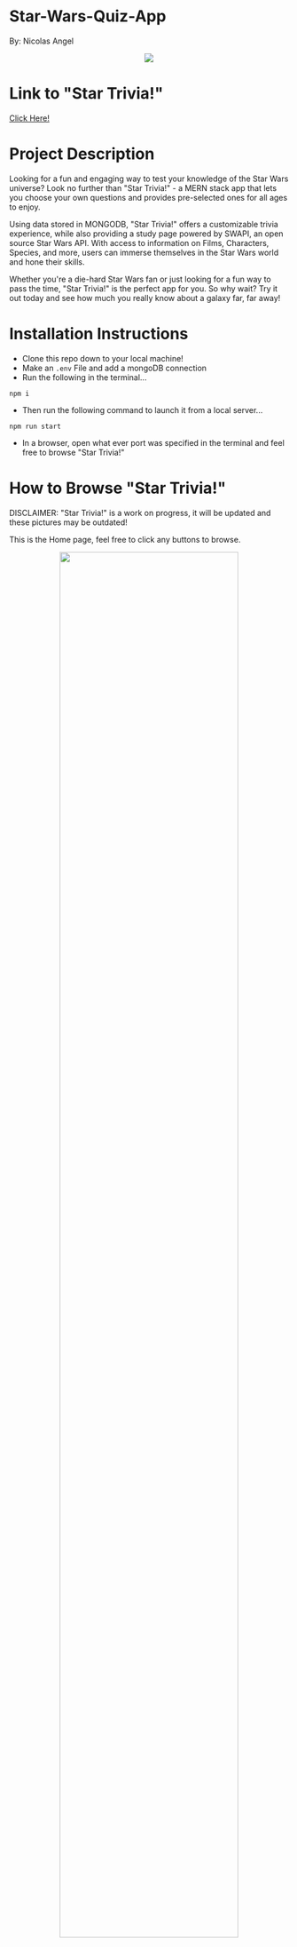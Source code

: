 # Star-Wars-Quiz-App
By: Nicolas Angel
<p align="center"><img src="frontend/src/assets/DarthVader.gif" /></p>


# Link to "Star Trivia!"
<a href="https://star-wars-trivia-game.herokuapp.com/">Click Here!</a>


# Project Description

Looking for a fun and engaging way to test your knowledge of the Star Wars universe? Look no further than "Star Trivia!" - a MERN stack app that lets you choose your own questions and provides pre-selected ones for all ages to enjoy.

Using data stored in MONGODB, "Star Trivia!" offers a customizable trivia experience, while also providing a study page powered by SWAPI, an open source Star Wars API. With access to information on Films, Characters, Species, and more, users can immerse themselves in the Star Wars world and hone their skills.

Whether you're a die-hard Star Wars fan or just looking for a fun way to pass the time, "Star Trivia!" is the perfect app for you. So why wait? Try it out today and see how much you really know about a galaxy far, far away!


# Installation Instructions

* Clone this repo down to your local machine!
* Make an `.env` File and add a mongoDB connection
* Run the following in the terminal...
```
npm i
```
* Then run the following command to launch it from a local server... 
```
npm run start
```
* In a browser, open what ever port was specified in the terminal and feel free to browse "Star Trivia!"


# How to Browse "Star Trivia!"

DISCLAIMER: "Star Trivia!" is a work on progress, it will be updated and these pictures may be outdated!

This is the Home page, feel free to click any buttons to browse.
<p align="center"><img src="frontend/src/assets/Star-Trivia-Homepage.png" height = "80%" width = "80%"/></p>

This is the Quiz page, where the main quiz will be taken.
<p align="center"><img src="frontend/src/assets/Star-Trivia-Quizpage.png" height = "80%" width = "80%"/></p>

This is the Create a question page.
<p align="center"><img src="frontend/src/assets/Star-Trivia-Createpage.png" height = "80%" width = "80%"/></p>

And finally, this is the More information page, powered by SWAPI.
<p align="center"><img src="frontend/src/assets/Star-Trivia-Moreinfopage.png" height = "80%" width = "80%"/></p>


# Technology Used

* ANT Design
* Mongoose
* MongoDB
* Express.js
* React.js
* Node.js
* axios
* Vite


<!-- # User Stories

* As a Customer, I want to play a trivia game, so that I can have a fun activity to play.

* As an Potential Employer, I want to see what this MERN stack file has functionality wise, so that I can decide if he has the skills the company is looking for.

* As a Colleague, I want to see the improvement of my colleague, that way I can view his progress at the end of the course. -->


# Wireframes

These were my proposed Wireframes for "Star Trivia!". They include features I would like to add and a basic layout of what the app would look like.

This is the Home page.
<p align="center"><img src="frontend/src/assets/Star-Trivia-WF1.png" height = "80%" width = "80%"/></p>

This is the Question page with the basic question layout.
<p align="center"><img src="frontend/src/assets/Star-Trivia-WF2.png" height = "80%" width = "80%"/></p>

This is the Question Result page shown after the quiz is done.
<p align="center"><img src="frontend/src/assets/Star-Trivia-WF3.png" height = "80%" width = "80%"/></p>

This is the More Info page showing results from SWAPI.
<p align="center"><img src="frontend/src/assets/Star-Trivia-WF4.png" height = "80%" width = "80%"/></p>


# Major Hurdles

* Heroku. I am still getting used to Heroku and how it works. It is very tedious and I dont quite understand it all, but I sure I will one day!
* React. React was a little challenging for me. It is very nice to use vite and it tells you where issues lie, but React is still new to me and I will have to keep working with it to understand.
* Questions CRUD. I currently have a bug where I cant get the questions to appear with the seeded questions and it might be because of ANT design or it might be because I am doing something wrong. Not 100% but still need to diagnose that problem.
* SWAPI API. With the starships and vehicles part not working correctly, I am not sure I will be able to implement those into my project, but I want more time to look into it.


# Next Steps

I plan on implementing a few new steps...
* Unfortunately, while SWAPI was an awesome API to use, it does not include pictures NOR is it being worked on anymore. I want to integrate the Pipedream Photos API side by side with SWAPI that way all information points can have photos to go along with the data.
* I want to Paginate the More information area.
* Some more design features, One specifically is adding the gif at the top of the page to be the first thing you see when you launch the site!
* Add more questions.
* Adding the classic Star Wars crawl text! This is a must and I will be working towards getting it to work.
* Adding authentication for High Score Tracking


# Credits

**Nicolas Angel**

* Links:

  <p align="left">
  	<a target="_blank" rel="noopener noreferrer" href="https://github.com/nangel42"><img src= "frontend/src/assets/GitHub-logo-white.png" width="100" height="auto"/></a> 
  	<a target="_blank" rel="noopener noreferrer" href="https://www.linkedin.com/in/nicolasangel/"><img src="frontend/src/assets/linkedin.png" width="55" height="auto"/></a> 
  	<a target="_blank" rel="noopener noreferrer" href="https://nangel42.github.io/Nicolas-Angel-Portfolio/"><img src="frontend/src/assets/website-white.png" width="60" height="auto"/></a> 
  </p>
